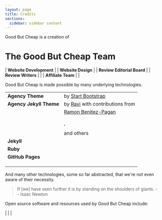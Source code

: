 ```yaml
---
layout: page
title: Credits
sections:
  sidebar: sidebar content
---
```





Good But Cheap is a creation of

# The Good But Cheap Team

| **Website Development** |  	  	| **Website Design** |
| **Review Editorial Board** | 	  	| **Review Writers** |
|  | **Affiliate Team** | |


Good But Cheap is made possible by many underlying technologies.

|||
|:--|:--|
| **Agency Theme** 	| by [Start Bootstrap](https://startbootstrap.com/theme/agency) |
| **Agency Jekyll Theme** | by [Ravi](https://github.com/raviriley) with contributions from |
|| [Ramon Benitez-Pagan](https://github.com/rbenitezpagan)|
|| [](https://github.com/miuprb)|
|| [](https://github.com/morozgrafix)|
|| [](https://github.com/xsuchy), [](https://github.com/MichaelCurrin)|
|| [](https://github.com/bkfirmen)|
|| and others |
| **Jekyll** | |
| **Ruby** | |
| **GitHub Pages** |  |
|  |  |
|  |  |
|  |  |

And many other technologies, some so far abstracted, that we're not even aware of their necessity.

> If [we] have seen further it is by standing on the shoulders of giants.
> -- Isaac Newton

Open source software and resources used by Good But Cheap include:

|  |  |